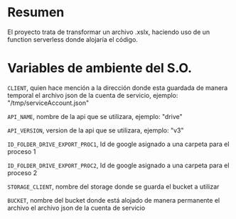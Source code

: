 # Resumen
El proyecto trata de transformar un archivo .xslx, haciendo uso de un function serverless donde alojaría el código.

# Variables de ambiente del S.O.
```CLIENT```, quien hace mención a la dirección donde esta guardada de manera temporal el archivo json de la cuenta de servicio, ejemplo: "/tmp/serviceAccount.json"

```API_NAME```, nombre de la api que se utilizara, ejemplo: "drive"

```API_VERSION```, version de la api que se utilizara, ejemplo: "v3"

```ID_FOLDER_DRIVE_EXPORT_PROC1```, Id de google asignado a una carpeta para el proceso 1

```ID_FOLDER_DRIVE_EXPORT_PROC2```, Id de google asignado a una carpeta para el proceso 2

```STORAGE_CLIENT```, nombre del storage donde se guarda el bucket a utilizar

```BUCKET```, nombre del bucket donde está alojado de manera permanente el archivo el archivo json de la cuenta de servicio
